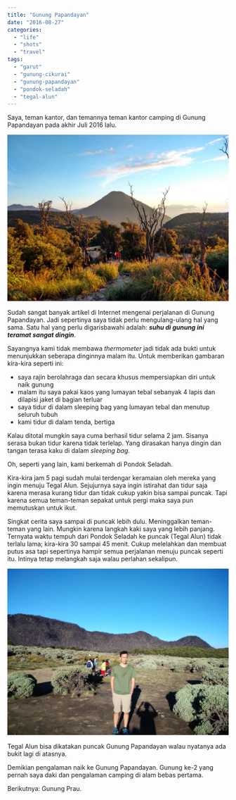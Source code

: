 ```yaml
---
title: "Gunung Papandayan"
date: "2016-08-27"
categories: 
  - "life"
  - "shots"
  - "travel"
tags: 
  - "garut"
  - "gunung-cikurai"
  - "gunung-papandayan"
  - "pondok-seladah"
  - "tegal-alun"
---
```


Saya, teman kantor, dan temannya teman kantor camping di Gunung Papandayan pada akhir Juli 2016 lalu.

![Gunung Cikurai dilihat dari atas Hutan Mati](images/IMG_20160731_061043_HDR-1024x768.jpg)

Sudah sangat banyak artikel di Internet mengenai perjalanan di Gunung Papandayan. Jadi sepertinya saya tidak perlu mengulang-ulang hal yang sama. Satu hal yang perlu digarisbawahi adalah: **_suhu di gunung ini teramat sangat dingin_**.

Sayangnya kami tidak membawa _thermometer_ jadi tidak ada bukti untuk menunjukkan seberapa dinginnya malam itu. Untuk memberikan gambaran kira-kira seperti ini:

- saya rajin berolahraga dan secara khusus mempersiapkan diri untuk naik gunung
- malam itu saya pakai kaos yang lumayan tebal sebanyak 4 lapis dan dilapisi jaket di bagian terluar
- saya tidur di dalam sleeping bag yang lumayan tebal dan menutup seluruh tubuh
- kami tidur di dalam tenda, bertiga

Kalau ditotal mungkin saya cuma berhasil tidur selama 2 jam. Sisanya serasa bukan tidur karena tidak terlelap. Yang dirasakan hanya dingin dan tangan terasa kaku di dalam _sleeping bag_.

Oh, seperti yang lain, kami berkemah di Pondok Seladah.

Kira-kira jam 5 pagi sudah mulai terdengar keramaian oleh mereka yang ingin menuju Tegal Alun. Sejujurnya saya ingin istirahat dan tidur saja karena merasa kurang tidur dan tidak cukup yakin bisa sampai puncak. Tapi karena semua teman-teman sepakat untuk pergi maka saya pun memutuskan untuk ikut.

Singkat cerita saya sampai di puncak lebih dulu. Meninggalkan teman-teman yang lain. Mungkin karena langkah kaki saya yang lebih panjang. Ternyata waktu tempuh dari Pondok Seladah ke puncak (Tegal Alun) tidak terlalu lama; kira-kira 30 sampai 45 menit. Cukup melelahkan dan membuat putus asa tapi sepertinya hampir semua perjalanan menuju puncak seperti itu. Intinya tetap melangkah saja walau perlahan sekalipun.

![Tegal Alun](images/IMG_20160731_070306_2-1024x768.jpg)

Tegal Alun bisa dikatakan puncak Gunung Papandayan walau nyatanya ada bukit lagi di atasnya.

Demikian pengalaman naik ke Gunung Papandayan. Gunung ke-2 yang pernah saya daki dan pengalaman camping di alam bebas pertama.

Berikutnya: Gunung Prau.
